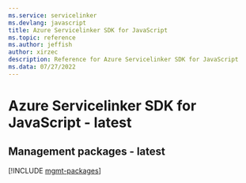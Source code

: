 ```yaml
---
ms.service: servicelinker
ms.devlang: javascript
title: Azure Servicelinker SDK for JavaScript
ms.topic: reference
ms.author: jeffish
author: xirzec
description: Reference for Azure Servicelinker SDK for JavaScript
ms.data: 07/27/2022
---
```

# Azure Servicelinker SDK for JavaScript - latest

## Management packages - latest
[!INCLUDE [mgmt-packages](servicelinker-mgmt-index.md)]